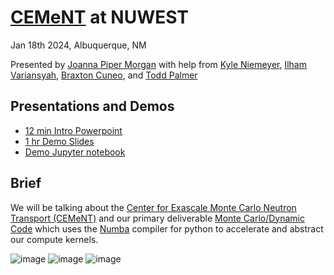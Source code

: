# [CEMeNT](https://cement-psaap.github.io/) at NUWEST

Jan 18th 2024, Albuquerque, NM

Presented by [Joanna Piper Morgan](https://jpmorgan98.github.io) with help from [Kyle Niemeyer](https://niemeyer-research-group.github.io/), [Ilham Variansyah](https://engineering.oregonstate.edu/people/ilham-variansyah), [Braxton Cuneo](https://www.seattleu.edu/scieng/computer-science/faculty-and-staff/profiles/cuneo-braxton.html), and [Todd Palmer](https://engineering.oregonstate.edu/people/todd-palmer)

## Presentations and Demos
* [12 min Intro Powerpoint](https://github.com/jpmorgan98/nuwest-mcdc-jpmorgan/blob/main/NUWEST_jpmorgan_cement_mcdc.pptx)
* [1 hr Demo Slides](https://jpmorgan98.github.io/nuwest-mcdc-jpmorgan/nuwest_demo.slides.html#/)
* [Demo Jupyter notebook]()

## Brief
We will be talking about the [Center for Exascale Monte Carlo Neutron Transport (CEMeNT)](https://cement-psaap.github.io/) and our primary deliverable [Monte Carlo/Dynamic Code](https://cement-psaap.github.io/mcdc/) which uses the [Numba](https://numba.readthedocs.io/en/stable/) compiler for python to accelerate and abstract our compute kernels.


![image](https://github.com/jpmorgan98/nuwest-mcdc-jpmorgan/assets/67020956/6428ec50-2c60-4315-895e-e166569d9169)
![image](https://github.com/jpmorgan98/nuwest-mcdc-jpmorgan/assets/67020956/8769e867-241e-4b4d-a3fa-a7aec83dbd1e)
![image](https://github.com/jpmorgan98/nuwest-mcdc-jpmorgan/assets/67020956/afaf88b1-fb7d-492a-a1e5-a12db44f3d4e)





